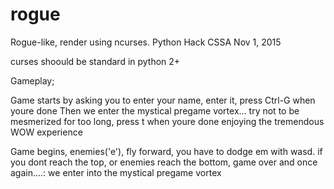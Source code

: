 # rogue
Rogue-like, render using ncurses. Python Hack CSSA Nov 1, 2015

curses shoould be standard in python 2+

Gameplay;

Game starts by asking you to enter your name, enter it, press Ctrl-G when youre done
Then we enter the mystical pregame vortex... try not to be mesmerized for too long, press t when youre done enjoying the tremendous WOW experience

Game begins, enemies('e'), fly forward, you have to dodge em with wasd.
if you dont reach the top, or enemies reach the bottom, game over and once again....:
we enter into the mystical pregame vortex
